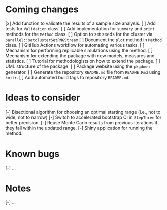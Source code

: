 # Coming changes
[x] Add function to validate the results of a sample size analysis.
[ ] Add tests for `Validation` class.
[ ] Add implementation for `summary` and `print` methods for the `Method` class.
[ ] Option to set seeds for the cluster via `parallel::setclusterSetRNGStream`
[ ] Document the `plot` method in `Method` class.
[ ] GitHub Actions workflow for automating various tasks.
[ ] Mechanism for performing replicable simulations using the method.
[ ] Mechanism for extending the package with new models, measures and statistics.
[ ] Tutorial for methodologists on how to extend the package.
[ ] UML structure of the package.
[ ] Package website using the `pkgdown` generator.
[ ] Generate the repository `README.md` file from `README.Rmd` using `knitr`.
[ ] Add automated build tags to repository `README.md`.

# Ideas to consider
[-] Bisectional algorithm for choosing an optimal starting range (i.e., not to wide, not to narrow)
[-] Switch to accelerated bootstrap CI in `StepThree` for better precision.
[-] Reuse Monte Carlo results from previous iterations if they fall within the updated range.
[-] Shiny application for running the method.

# Known bugs
[-] ...

# Notes
[-] ...
